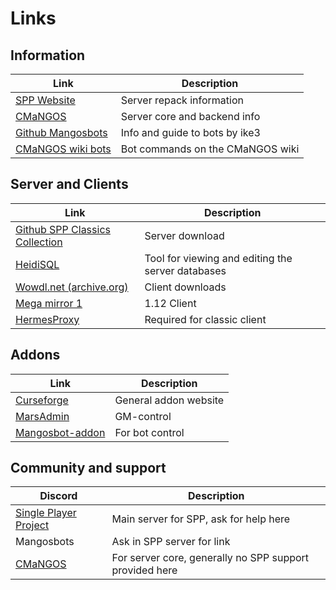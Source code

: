 # Links

## Information

|Link|Description|
|---|---|
|[SPP Website](https://singleplayerproject.com/viewtopic.php?f=4&t=373)                       |Server repack information|
|[CMaNGOS](https://cmangos.net/)                                                              |Server core and backend info|
|[Github Mangosbots](http://ike3.github.io/mangosbot-docs/)                                   |Info and guide to bots by ike3|
|[CMaNGOS wiki bots](https://github.com/cmangos/issues/wiki/Guide-to-use-Playerbot)           |Bot commands on the CMaNGOS wiki|

## Server and Clients

|Link|Description|
|---|---|
|[Github SPP Classics Collection](https://github.com/celguar/spp-classics-cmangos/releases)   |Server download|
|[HeidiSQL](https://www.heidisql.com/)                                                        |Tool for viewing and editing the server databases|
|[Wowdl.net (archive.org)](https://web.archive.org/web/20240803132623/https://www.wowdl.net/files/clients#vanilla) |Client downloads|
|[Mega mirror 1](https://mega.nz/file/uYxBWAYb#4bV1pqFl2-zXRS7063GqzAnt53oe5jTcmlVce9CtKPc) |1.12 Client|
|[HermesProxy](https://github.com/celguar/HermesProxy/releases/tag/3.7)                       |Required for classic client|

## Addons

|Link|Description|
|---|---|
|[Curseforge](https://www.curseforge.com/wow/addons?filter-game-version=2020709689%3A6904&filter-sort=4)|General addon website|
|[MarsAdmin](https://cdn.discordapp.com/attachments/645260188256829451/739113895960248330/MarsAdmin.zip)|GM-control|
|[Mangosbot-addon](https://github.com/celguar/mangosbot-addon)                                     |For bot control|

## Community and support

|Discord|Description
|---|---|
|[Single Player Project](https://discord.gg/TpxqWWT)                                   |Main server for SPP, ask for help here|
|Mangosbots                                                                            |Ask in SPP server for link|
|[CMaNGOS](https://discord.gg/Dgzerzb)                                                 |For server core, generally no SPP support provided here|
